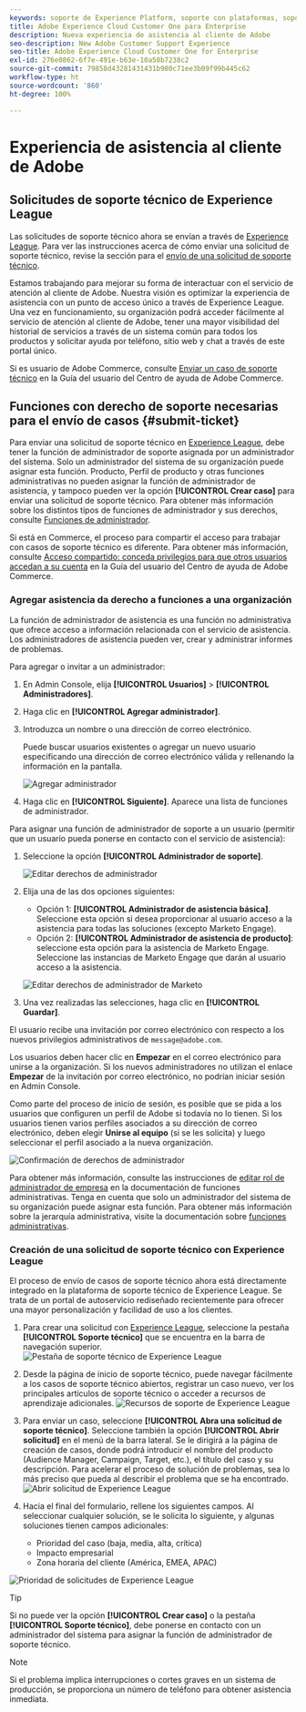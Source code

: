 ```yaml
---
keywords: soporte de Experience Platform, soporte con plataformas, soporte con servicios inteligentes, asistencia al cliente con IA, soporte de inteligencia artificial aplicada a la atribución, soporte de RTCDP, envío de tickets de asistencia, asistencia al cliente
title: Adobe Experience Cloud Customer One para Enterprise
description: Nueva experiencia de asistencia al cliente de Adobe
seo-description: New Adobe Customer Support Experience
seo-title: Adobe Experience Cloud Customer One for Enterprise
exl-id: 276e0862-6f7e-491e-b63e-10a50b7238c2
source-git-commit: 79858d43281431431b980c71ee3b09f99b445c62
workflow-type: ht
source-wordcount: '860'
ht-degree: 100%

---
```


# Experiencia de asistencia al cliente de Adobe

## Solicitudes de soporte técnico de Experience League

Las solicitudes de soporte técnico ahora se envían a través de [Experience League](https://experienceleague.adobe.com/home?lang=es&support-tab=home&amp;lang=es#support). Para ver las instrucciones acerca de cómo enviar una solicitud de soporte técnico, revise la sección para el [envío de una solicitud de soporte técnico](#submit-ticket).

Estamos trabajando para mejorar su forma de interactuar con el servicio de atención al cliente de Adobe. Nuestra visión es optimizar la experiencia de asistencia con un punto de acceso único a través de Experience League. Una vez en funcionamiento, su organización podrá acceder fácilmente al servicio de atención al cliente de Adobe, tener una mayor visibilidad del historial de servicios a través de un sistema común para todos los productos y solicitar ayuda por teléfono, sitio web y chat a través de este portal único.

Si es usuario de Adobe Commerce, consulte [Enviar un caso de soporte técnico](https://experienceleague.adobe.com/es/docs/commerce-knowledge-base/kb/help-center-guide/magento-help-center-user-guide#support-case) en la Guía del usuario del Centro de ayuda de Adobe Commerce.

## Funciones con derecho de soporte necesarias para el envío de casos {#submit-ticket}

Para enviar una solicitud de soporte técnico en [Experience League](https://experienceleague.adobe.com/home?lang=es&support-tab=home&amp;lang=es#support), debe tener la función de administrador de soporte asignada por un administrador del sistema. Solo un administrador del sistema de su organización puede asignar esta función. Producto, Perfil de producto y otras funciones administrativas no pueden asignar la función de administrador de asistencia, y tampoco pueden ver la opción **[!UICONTROL Crear caso]** para enviar una solicitud de soporte técnico. Para obtener más información sobre los distintos tipos de funciones de administrador y sus derechos, consulte [Funciones de administrador](admin-roles.md).

Si está en Commerce, el proceso para compartir el acceso para trabajar con casos de soporte técnico es diferente. Para obtener más información, consulte [Acceso compartido: conceda privilegios para que otros usuarios accedan a su cuenta](https://experienceleague.adobe.com/es/docs/commerce-knowledge-base/kb/help-center-guide/magento-help-center-user-guide#shared-access) en la Guía del usuario del Centro de ayuda de Adobe Commerce.

### Agregar asistencia da derecho a funciones a una organización

La función de administrador de asistencia es una función no administrativa que ofrece acceso a información relacionada con el servicio de asistencia. Los administradores de asistencia pueden ver, crear y administrar informes de problemas.

Para agregar o invitar a un administrador:

1. En Admin Console, elija **[!UICONTROL Usuarios]** > **[!UICONTROL Administradores]**.
1. Haga clic en **[!UICONTROL Agregar administrador]**.
1. Introduzca un nombre o una dirección de correo electrónico.

   Puede buscar usuarios existentes o agregar un nuevo usuario especificando una dirección de correo electrónico válida y rellenando la información en la pantalla.

   ![Agregar administrador](assets/admin-console-add-admin.png)

1. Haga clic en **[!UICONTROL Siguiente]**. Aparece una lista de funciones de administrador.

Para asignar una función de administrador de soporte a un usuario (permitir que un usuario pueda ponerse en contacto con el servicio de asistencia):

1. Seleccione la opción **[!UICONTROL Administrador de soporte]**.

   ![Editar derechos de administrador](assets/edit-admin-rights.png)

1. Elija una de las dos opciones siguientes:

   * Opción 1: **[!UICONTROL Administrador de asistencia básica]**. Seleccione esta opción si desea proporcionar al usuario acceso a la asistencia para todas las soluciones (excepto Marketo Engage).
   * Opción 2: **[!UICONTROL Administrador de asistencia de producto]**: seleccione esta opción para la asistencia de Marketo Engage. Seleccione las instancias de Marketo Engage que darán al usuario acceso a la asistencia.

   ![Editar derechos de administrador de Marketo](assets/edit-admin-rights-advanced.png)

1. Una vez realizadas las selecciones, haga clic en **[!UICONTROL Guardar]**.

El usuario recibe una invitación por correo electrónico con respecto a los nuevos privilegios administrativos de `message@adobe.com`.

Los usuarios deben hacer clic en **Empezar** en el correo electrónico para unirse a la organización. Si los nuevos administradores no utilizan el enlace **Empezar** de la invitación por correo electrónico, no podrían iniciar sesión en Admin Console.

Como parte del proceso de inicio de sesión, es posible que se pida a los usuarios que configuren un perfil de Adobe si todavía no lo tienen. Si los usuarios tienen varios perfiles asociados a su dirección de correo electrónico, deben elegir **Unirse al equipo** (si se les solicita) y luego seleccionar el perfil asociado a la nueva organización.

![Confirmación de derechos de administrador](assets/admin-rights-confirmation.png)

Para obtener más información, consulte las instrucciones de [editar rol de administrador de empresa](admin-roles.md#add-enterprise-role) en la documentación de funciones administrativas. Tenga en cuenta que solo un administrador del sistema de su organización puede asignar esta función. Para obtener más información sobre la jerarquía administrativa, visite la documentación sobre [funciones administrativas](admin-roles.md).

### Creación de una solicitud de soporte técnico con Experience League

El proceso de envío de casos de soporte técnico ahora está directamente integrado en la plataforma de soporte técnico de Experience League. Se trata de un portal de autoservicio rediseñado recientemente para ofrecer una mayor personalización y facilidad de uso a los clientes.

1. Para crear una solicitud con [Experience League](https://experienceleague.adobe.com/home?lang=es&support-tab=home&amp;lang=es#support), seleccione la pestaña **[!UICONTROL Soporte técnico]** que se encuentra en la barra de navegación superior.
   ![Pestaña de soporte técnico de Experience League](./assets/experience-league-support-tab.png)
1. Desde la página de inicio de soporte técnico, puede navegar fácilmente a los casos de soporte técnico abiertos, registrar un caso nuevo, ver los principales artículos de soporte técnico o acceder a recursos de aprendizaje adicionales.
   ![Recursos de soporte de Experience League](./assets/experience-league-support-resources.png)
1. Para enviar un caso, seleccione **[!UICONTROL Abra una solicitud de soporte técnico]**. Seleccione también la opción **[!UICONTROL Abrir solicitud]** en el menú de la barra lateral. Se le dirigirá a la página de creación de casos, donde podrá introducir el nombre del producto (Audience Manager, Campaign, Target, etc.), el título del caso y su descripción. Para acelerar el proceso de solución de problemas, sea lo más preciso que pueda al describir el problema que se ha encontrado.
   ![Abrir solicitud de Experience League](./assets/experience-league-open-ticket.png)
1. Hacia el final del formulario, rellene los siguientes campos. Al seleccionar cualquier solución, se le solicita lo siguiente, y algunas soluciones tienen campos adicionales:

   * Prioridad del caso (baja, media, alta, crítica)
   * Impacto empresarial
   * Zona horaria del cliente (América, EMEA, APAC)

![Prioridad de solicitudes de Experience League](./assets/experience-league-ticket-priority.png)

>[!TIP]
>
> Si no puede ver la opción **[!UICONTROL Crear caso]** o la pestaña **[!UICONTROL Soporte técnico]**, debe ponerse en contacto con un administrador del sistema para asignar la función de administrador de soporte técnico.








>[!NOTE]
>
> Si el problema implica interrupciones o cortes graves en un sistema de producción, se proporciona un número de teléfono para obtener asistencia inmediata.




<!--

## What About the Legacy Systems?

New Tickets/Cases will no longer be able to be submitted in legacy systems as of May 11th.  The [Admin Console](https://adminconsole.adobe.com/) will be used to submit new tickets/cases.

### Existing Tickets/Cases

* Between May 11th and May 20th the legacy systems will remain available to work existing tickets/cases to completion.
* Beginning May 20th the support team will migrate remaining open cases from the legacy systems to the new support experience.  You will receive an email notification regarding how to contact support to continue to work these cases.
-->
